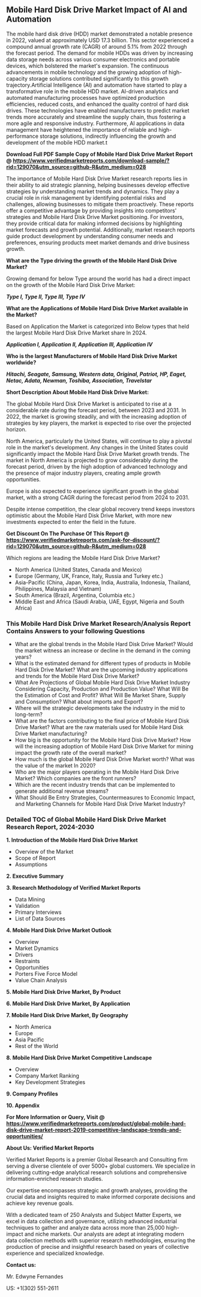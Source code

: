 <h2>Mobile Hard Disk Drive Market Impact of AI and Automation</h2>The mobile hard disk drive (HDD) market demonstrated a notable presence in 2022, valued at approximately USD 17.3 billion. This sector experienced a compound annual growth rate (CAGR) of around 5.1% from 2022 through the forecast period. The demand for mobile HDDs was driven by increasing data storage needs across various consumer electronics and portable devices, which bolstered the market's expansion. The continuous advancements in mobile technology and the growing adoption of high-capacity storage solutions contributed significantly to this growth trajectory.Artificial Intelligence (AI) and automation have started to play a transformative role in the mobile HDD market. AI-driven analytics and automated manufacturing processes have optimized production efficiencies, reduced costs, and enhanced the quality control of hard disk drives. These technologies have enabled manufacturers to predict market trends more accurately and streamline the supply chain, thus fostering a more agile and responsive industry. Furthermore, AI applications in data management have heightened the importance of reliable and high-performance storage solutions, indirectly influencing the growth and development of the mobile HDD market.t</p><p id="" class=""><strong>Download Full PDF Sample Copy of Mobile Hard Disk Drive Market Report @ <a href="https://www.verifiedmarketreports.com/download-sample/?rid=129070&utm_source=github-R&utm_medium=028" target="_blank">https://www.verifiedmarketreports.com/download-sample/?rid=129070&utm_source=github-R&utm_medium=028</a></strong></p><p>The importance of&nbsp;Mobile Hard Disk Drive Market research reports lies in their ability to aid strategic planning, helping businesses develop effective strategies by understanding market trends and dynamics. They play a crucial role in risk management by identifying potential risks and challenges, allowing businesses to mitigate them proactively. These reports offer a competitive advantage by providing insights into competitors' strategies and Mobile Hard Disk Drive Market positioning. For investors, they provide critical data for making informed decisions by highlighting market forecasts and growth potential. Additionally, market research reports guide product development by understanding consumer needs and preferences, ensuring products meet market demands and drive business growth.</p><p><strong>What are the&nbsp;Type driving the growth of the Mobile Hard Disk Drive Market?</strong></p><p id="" class="">Growing demand for below Type around the world has had a direct impact on the growth of the Mobile Hard Disk Drive Market:</p><em><strong>Type I, Type II, Type III, Type IV</strong></em></p><strong>What are the&nbsp;Applications&nbsp;of Mobile Hard Disk Drive Market available in the Market?</strong></p><p id="" class="">Based on Application the Market is categorized into Below types that held the largest Mobile Hard Disk Drive Market share In 2024.</p><em><strong>Application I, Application II, Application III, Application IV</strong></em></p><strong>Who is the largest Manufacturers of Mobile Hard Disk Drive Market worldwide?</strong></p><p><em><strong>Hitachi, Seagate, Samsung, Western data, Original, Patriot, HP, Eaget, Netac, Adata, Newman, Toshiba, Association, Travelstar</strong></em></p><p id="" class=""><strong>Short Description About Mobile Hard Disk Drive Market:</strong></p><p>The global Mobile Hard Disk Drive Market is anticipated to rise at a considerable rate during the forecast period, between 2023 and 2031. In 2022, the market is growing steadily, and with the increasing adoption of strategies by key players, the market is expected to rise over the projected horizon.</p><p>North America, particularly the United States, will continue to play a pivotal role in the market's development. Any changes in the United States could significantly impact the Mobile Hard Disk Drive Market growth trends. The market in North America is projected to grow considerably during the forecast period, driven by the high adoption of advanced technology and the presence of major industry players, creating ample growth opportunities.</p><p>Europe is also expected to experience significant growth in the global market, with a strong CAGR during the forecast period from 2024 to 2031.</p><p>Despite intense competition, the clear global recovery trend keeps investors optimistic about the Mobile Hard Disk Drive Market, with more new investments expected to enter the field in the future.</p><p id="" class=""><strong>Get Discount On The Purchase Of This Report @ <a href="https://www.verifiedmarketreports.com/ask-for-discount/?rid=129070&utm_source=github-R&utm_medium=028" target="_blank">https://www.verifiedmarketreports.com/ask-for-discount/?rid=129070&utm_source=github-R&utm_medium=028</a></strong></p>Which regions are leading the Mobile Hard Disk Drive Market?</p><ul><li>North America (United States, Canada and Mexico)</li><li>Europe (Germany, UK, France, Italy, Russia and Turkey etc.)</li><li>Asia-Pacific (China, Japan, Korea, India, Australia, Indonesia, Thailand, Philippines, Malaysia and Vietnam)</li><li>South America (Brazil, Argentina, Columbia etc.)</li><li>Middle East and Africa (Saudi Arabia, UAE, Egypt, Nigeria and South Africa)</li></ul><h3 id="" class="">This Mobile Hard Disk Drive Market Research/Analysis Report Contains Answers to your following Questions</h3><ul><li>What are the global trends in the Mobile Hard Disk Drive Market? Would the market witness an increase or decline in the demand in the coming years?</li><li>What is the estimated demand for different types of products in Mobile Hard Disk Drive Market? What are the upcoming industry applications and trends for the Mobile Hard Disk Drive Market?</li><li>What Are Projections of Global Mobile Hard Disk Drive Market Industry Considering Capacity, Production and Production Value? What Will Be the Estimation of Cost and Profit? What Will Be Market Share, Supply and Consumption? What about imports and Export?</li><li>Where will the strategic developments take the industry in the mid to long-term?</li><li>What are the factors contributing to the final price of Mobile Hard Disk Drive Market? What are the raw materials used for Mobile Hard Disk Drive Market manufacturing?</li><li>How big is the opportunity for the Mobile Hard Disk Drive Market? How will the increasing adoption of Mobile Hard Disk Drive Market for mining impact the growth rate of the overall market?</li><li>How much is the global Mobile Hard Disk Drive Market worth? What was the value of the market In 2020?</li><li>Who are the major players operating in the Mobile Hard Disk Drive Market? Which companies are the front runners?</li><li>Which are the recent industry trends that can be implemented to generate additional revenue streams?</li><li>What Should Be Entry Strategies, Countermeasures to Economic Impact, and Marketing Channels for Mobile Hard Disk Drive Market Industry?</li></ul><h3 id="" class="">Detailed TOC of Global Mobile Hard Disk Drive Market Research Report, 2024-2030</h3><p id="" class=""><strong>1. Introduction of the Mobile Hard Disk Drive Market</strong></p><ul><li>Overview of the Market</li><li>Scope of Report</li><li>Assumptions</li></ul><p id="" class=""><strong>2. Executive Summary</strong></p><p id="" class=""><strong>3. Research Methodology of Verified Market Reports</strong></p><ul><li>Data Mining</li><li>Validation</li><li>Primary Interviews</li><li>List of Data Sources</li></ul><p id="" class=""><strong>4. Mobile Hard Disk Drive Market Outlook</strong></p><ul><li>Overview</li><li>Market Dynamics</li><li>Drivers</li><li>Restraints</li><li>Opportunities</li><li>Porters Five Force Model</li><li>Value Chain Analysis</li></ul><p id="" class=""><strong>5. Mobile Hard Disk Drive Market, By Product</strong></p><p id="" class=""><strong>6. Mobile Hard Disk Drive Market, By Application</strong></p><p id="" class=""><strong>7. Mobile Hard Disk Drive Market, By Geography</strong></p><ul><li>North America</li><li>Europe</li><li>Asia Pacific</li><li>Rest of the World</li></ul><p id="" class=""><strong>8. Mobile Hard Disk Drive Market Competitive Landscape</strong></p><ul><li>Overview</li><li>Company Market Ranking</li><li>Key Development Strategies</li></ul><p id="" class=""><strong>9. Company Profiles</strong></p><p id="" class=""><strong>10. Appendix</strong></p><p id="" class=""><strong>For More Information or Query, Visit @ <a href="https://www.verifiedmarketreports.com/product/global-mobile-hard-disk-drive-market-report-2019-competitive-landscape-trends-and-opportunities/" target="_blank">https://www.verifiedmarketreports.com/product/global-mobile-hard-disk-drive-market-report-2019-competitive-landscape-trends-and-opportunities/</a></strong></p><p id="" class=""><strong>About Us: Verified Market Reports</strong></p><p id="" class="">Verified Market Reports is a premier Global Research and Consulting firm serving a diverse clientele of over 5000+ global customers. We specialize in delivering cutting-edge analytical research solutions and comprehensive information-enriched research studies.</p><p id="" class="">Our expertise encompasses strategic and growth analyses, providing the crucial data and insights required to make informed corporate decisions and achieve key revenue goals.</p><p id="" class="">With a dedicated team of 250 Analysts and Subject Matter Experts, we excel in data collection and governance, utilizing advanced industrial techniques to gather and analyze data across more than 25,000 high-impact and niche markets. Our analysts are adept at integrating modern data collection methods with superior research methodologies, ensuring the production of precise and insightful research based on years of collective experience and specialized knowledge.</p><p id="" class=""><strong>Contact us:</strong></p><p id="" class="">Mr. Edwyne Fernandes</p><p id="" class="">US: +1(302) 551-2611</p>